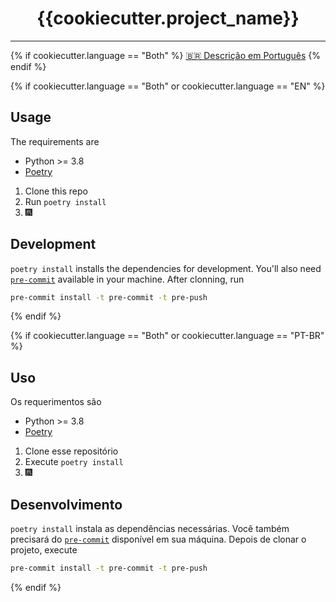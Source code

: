 <h1 align="center">{{cookiecutter.project_name}}</h1>

---

<!-- Insert an image/gif/code snippet of the working project -->

{% if cookiecutter.language == "Both" %}
[🇧🇷 Descrição em Português](#uso)
{% endif %}

{% if cookiecutter.language == "Both" or cookiecutter.language == "EN" %}
## Usage

The requirements are

- Python >= 3.8
- [Poetry](https://python-poetry.org/docs/#installation)

1. Clone this repo
2. Run `poetry install`
3. 🎆

## Development

`poetry install` installs the dependencies for development. You'll also need
[`pre-commit`](https://pre-commit.com/) available in your machine. After clonning,
run

```sh
pre-commit install -t pre-commit -t pre-push
```
{% endif %}

{% if cookiecutter.language == "Both" or cookiecutter.language == "PT-BR" %}

## Uso

Os requerimentos são

- Python >= 3.8
- [Poetry](https://python-poetry.org/docs/#installation)

1. Clone esse repositório
2. Execute `poetry install`
3. 🎆

## Desenvolvimento

`poetry install` instala as dependências necessárias. Você também precisará do
[`pre-commit`](https://pre-commit.com/) disponível em sua máquina. Depois de
clonar o projeto, execute

```sh
pre-commit install -t pre-commit -t pre-push
```

{% endif %}